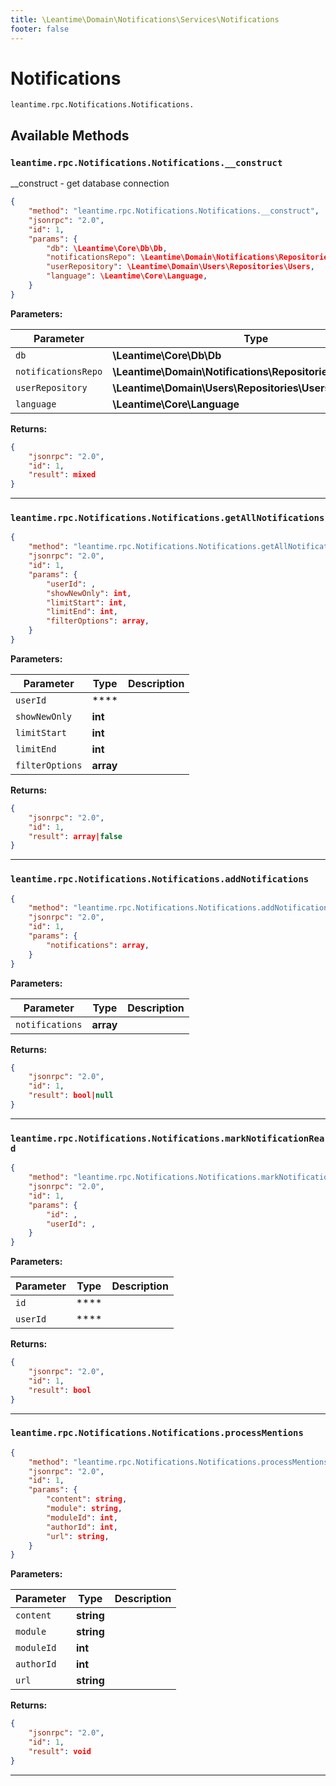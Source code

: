 ```yaml
---
title: \Leantime\Domain\Notifications\Services\Notifications
footer: false
---
```


# Notifications




`leantime.rpc.Notifications.Notifications.`


## Available Methods
### `leantime.rpc.Notifications.Notifications.__construct`

__construct - get database connection

```json
{
    "method": "leantime.rpc.Notifications.Notifications.__construct",
    "jsonrpc": "2.0",
    "id": 1,
    "params": {
        "db": \Leantime\Core\Db\Db,
        "notificationsRepo": \Leantime\Domain\Notifications\Repositories\Notifications,
        "userRepository": \Leantime\Domain\Users\Repositories\Users,
        "language": \Leantime\Core\Language,
    }
}
```









**Parameters:**

| Parameter | Type | Description |
|-----------|------|-------------|
| `db` | **\Leantime\Core\Db\Db** |  |
| `notificationsRepo` | **\Leantime\Domain\Notifications\Repositories\Notifications** |  |
| `userRepository` | **\Leantime\Domain\Users\Repositories\Users** |  |
| `language` | **\Leantime\Core\Language** |  |


**Returns:**

```json
{
    "jsonrpc": "2.0",
    "id": 1,
    "result": mixed
}
```



---
### `leantime.rpc.Notifications.Notifications.getAllNotifications`



```json
{
    "method": "leantime.rpc.Notifications.Notifications.getAllNotifications",
    "jsonrpc": "2.0",
    "id": 1,
    "params": {
        "userId": ,
        "showNewOnly": int,
        "limitStart": int,
        "limitEnd": int,
        "filterOptions": array,
    }
}
```









**Parameters:**

| Parameter | Type | Description |
|-----------|------|-------------|
| `userId` | **** |  |
| `showNewOnly` | **int** |  |
| `limitStart` | **int** |  |
| `limitEnd` | **int** |  |
| `filterOptions` | **array** |  |


**Returns:**

```json
{
    "jsonrpc": "2.0",
    "id": 1,
    "result": array|false
}
```



---
### `leantime.rpc.Notifications.Notifications.addNotifications`



```json
{
    "method": "leantime.rpc.Notifications.Notifications.addNotifications",
    "jsonrpc": "2.0",
    "id": 1,
    "params": {
        "notifications": array,
    }
}
```









**Parameters:**

| Parameter | Type | Description |
|-----------|------|-------------|
| `notifications` | **array** |  |


**Returns:**

```json
{
    "jsonrpc": "2.0",
    "id": 1,
    "result": bool|null
}
```



---
### `leantime.rpc.Notifications.Notifications.markNotificationRead`



```json
{
    "method": "leantime.rpc.Notifications.Notifications.markNotificationRead",
    "jsonrpc": "2.0",
    "id": 1,
    "params": {
        "id": ,
        "userId": ,
    }
}
```









**Parameters:**

| Parameter | Type | Description |
|-----------|------|-------------|
| `id` | **** |  |
| `userId` | **** |  |


**Returns:**

```json
{
    "jsonrpc": "2.0",
    "id": 1,
    "result": bool
}
```



---
### `leantime.rpc.Notifications.Notifications.processMentions`



```json
{
    "method": "leantime.rpc.Notifications.Notifications.processMentions",
    "jsonrpc": "2.0",
    "id": 1,
    "params": {
        "content": string,
        "module": string,
        "moduleId": int,
        "authorId": int,
        "url": string,
    }
}
```









**Parameters:**

| Parameter | Type | Description |
|-----------|------|-------------|
| `content` | **string** |  |
| `module` | **string** |  |
| `moduleId` | **int** |  |
| `authorId` | **int** |  |
| `url` | **string** |  |


**Returns:**

```json
{
    "jsonrpc": "2.0",
    "id": 1,
    "result": void
}
```



---

